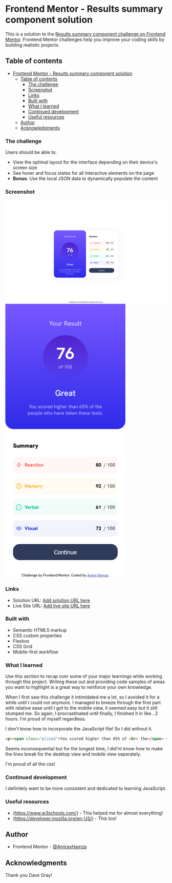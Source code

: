 # Frontend Mentor - Results summary component solution

This is a solution to the [Results summary component challenge on Frontend Mentor](https://www.frontendmentor.io/challenges/results-summary-component-CE_K6s0maV). Frontend Mentor challenges help you improve your coding skills by building realistic projects. 

## Table of contents

- [Frontend Mentor - Results summary component solution](#frontend-mentor---results-summary-component-solution)
  - [Table of contents](#table-of-contents)
    - [The challenge](#the-challenge)
    - [Screenshot](#screenshot)
    - [Links](#links)
    - [Built with](#built-with)
    - [What I learned](#what-i-learned)
    - [Continued development](#continued-development)
    - [Useful resources](#useful-resources)
  - [Author](#author)
  - [Acknowledgments](#acknowledgments)


### The challenge

Users should be able to:

- View the optimal layout for the interface depending on their device's screen size
- See hover and focus states for all interactive elements on the page
- **Bonus**: Use the local JSON data to dynamically populate the content

### Screenshot
![Desktop View](screenshots/Desktop%20view%20screenshot.png)
![Mobile View](screenshots/Mobile%20view%20screenshot.png)

### Links

- Solution URL: [Add solution URL here](https://your-solution-url.com)
- Live Site URL: [Add live site URL here](https://your-live-site-url.com)


### Built with

- Semantic HTML5 markup
- CSS custom properties
- Flexbox
- CSS Grid
- Mobile-first workflow


### What I learned

Use this section to recap over some of your major learnings while working through this project. Writing these out and providing code samples of areas you want to highlight is a great way to reinforce your own knowledge.

When I first saw this challenge it intimidated me a lot, so I avoided it for a while until I could not anymore. I managed to breeze through the first part with relative ease until I got to the mobile view, it seemed easy but it still stumped me. So again, I procrastinated until finally, I finished it in like...2 hours. I'm proud of myself regardless.

I don't know how to incorporate the JavaScript file! So I did without it.


```html
<p><span class="pline1">You scored higher than 65% of <br> the</span> <span class="pline2">people who have taken <br>these tests.</span></p>
```
Seems inconsequential but for the longest time, I did'nt know how to make the lines break for the desktop view and mobile view seperately.

I'm proud of all the css!


### Continued development

I definitely want to be more consistent and dedicated to learning JavaScript.

### Useful resources

- (https://www.w3schools.com/) - This helped me for almost everything!
- (https://developer.mozilla.org/en-US/) - This too!



## Author
- Frontend Mentor - [@AmiraxHamza](https://www.frontendmentor.io/profile/AmiraxHamza)


## Acknowledgments

Thank you Dave Gray!